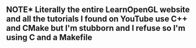 ## NOTE* Literally the entire LearnOpenGL website and all the tutorials I found on YouTube use C++ and CMake but I'm stubborn and I refuse so I'm using C and a Makefile